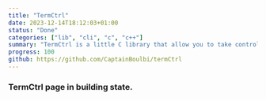 ```yaml
---
title: "TermCtrl"
date: 2023-12-14T18:12:03+01:00
status: "Done"
categories: ["lib", "cli", "c", "c++"]
summary: "TermCtrl is a little C library that allow you to take control over your terminal by allowing you to change the text and background color, move cursor, clear all or part of the screen and much more"
progress: 100
github: https://github.com/CaptainBoulbi/termCtrl
---
```


### TermCtrl page in building state.
